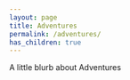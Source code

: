 ```yaml
---
layout: page
title: Adventures
permalink: /adventures/
has_children: true
---
```


A little blurb about Adventures